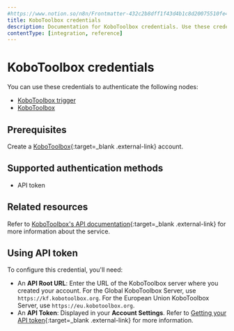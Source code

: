 ```yaml
---
#https://www.notion.so/n8n/Frontmatter-432c2b8dff1f43d4b1c8d20075510fe4
title: KoboToolbox credentials
description: Documentation for KoboToolbox credentials. Use these credentials to authenticate KoboToolbox in n8n, a workflow automation platform.
contentType: [integration, reference]
---
```


# KoboToolbox credentials

You can use these credentials to authenticate the following nodes:

* [KoboToolbox trigger](/integrations/builtin/trigger-nodes/n8n-nodes-base.kobotoolboxtrigger/)
* [KoboToolbox](/integrations/builtin/app-nodes/n8n-nodes-base.kobotoolbox/)

## Prerequisites

Create a [KoboToolbox](https://www.kobotoolbox.org/){:target=_blank .external-link} account.

## Supported authentication methods

- API token

## Related resources

Refer to [KoboToolbox's API documentation](https://support.kobotoolbox.org/api.html){:target=_blank .external-link} for more information about the service.

## Using API token

To configure this credential, you'll need:

- An **API Root URL**: Enter the URL of the KoboToolbox server where you created your account. For the Global KoboToolbox Server, use `https://kf.kobotoolbox.org`. For the European Union KoboToolbox Server, use `https://eu.kobotoolbox.org`.
- An **API Token**: Displayed in your **Account Settings**. Refer to [Getting your API token](https://support.kobotoolbox.org/api.html#getting-your-api-token){:target=_blank .external-link} for more information.
